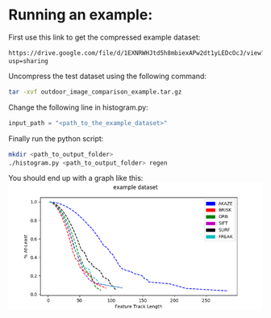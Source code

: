 # Running an example:

First use this link to get the compressed example dataset:

```
https://drive.google.com/file/d/1EXNRWHJtd5h8mbiexAPw2dt1yLEDcOcJ/view?usp=sharing
```

Uncompress the test dataset using the following command:

```bash
tar -xvf outdoor_image_comparison_example.tar.gz
```

Change the following line in histogram.py:

```python
input_path = "<path_to_the_example_dataset>"
```

Finally run the python script:

```bash
mkdir <path_to_output_folder>
./histogram.py <path_to_output_folder> regen
```

You should end up with a graph like this:
![example graph](example_graph.png)
